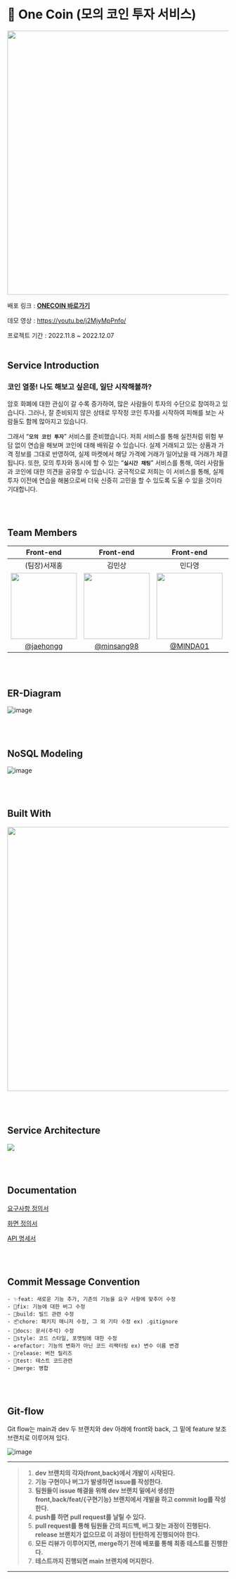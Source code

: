 # 💸 One Coin (모의 코인 투자 서비스)
<p align="center"><img width="600px" src="https://www.notion.so/image/https%3A%2F%2Fs3-us-west-2.amazonaws.com%2Fsecure.notion-static.com%2F98d9f203-908f-41a7-b277-88e56c3fb7ae%2Fone.png?id=737f09a3-df54-4684-9b7e-f615fbc2d00c&table=block&spaceId=82d63a72-8254-4cde-bf1e-b2597b7c099c&width=2000&userId=8551cd99-d6ef-45e1-b0fd-76c17a8c615b&cache=v2"></p>

배포 링크 : **[ONECOIN 바로가기](<http://projectonecoin.s3-website.ap-northeast-2.amazonaws.com/>)**

데모 영상 : <https://youtu.be/j2MjyMpPnfo/>

프로젝트 기간 : 2022.11.8 ~ 2022.12.07
<br><br>

## Service Introduction

### 코인 열풍! 나도 해보고 싶은데, 일단 시작해볼까?

암호 화폐에 대한 관심이 갈 수록 증가하여, 많은 사람들이 투자의 수단으로 참여하고 있습니다. 그러나, 잘 준비되지 않은 상태로 무작정 코인 투자를 시작하여 피해를 보는 사람들도 함께 많아지고 있습니다.

그래서 “**`모의 코인 투자`**” 서비스를 준비했습니다. 저희 서비스를 통해 실전처럼 위험 부담 없이 연습을 해보며 코인에 대해 배워갈 수 있습니다. 실제 거래되고 있는 상품과 가격 정보를 그대로 반영하여, 실제 마켓에서 해당 가격에 거래가 일어났을 때 거래가 체결됩니다. 또한, 모의 투자와 동시에 할 수 있는 “**`실시간 채팅`**” 서비스를 통해, 여러 사람들과 코인에 대한 의견을 공유할 수 있습니다. 궁극적으로 저희는 이 서비스를 통해, 실제 투자 이전에 연습을 해봄으로써 더욱 신중히 고민을 할 수 있도록 도울 수 있을 것이라 기대합니다.

<br><br>

## Team Members
|Front-end|Front-end|Front-end|Back-end|Back-end|Back-end|
|:--:|:--:|:--:|:--:|:--:|:--:|
|(팀장)서재홍|김민상|민다영|김기홍|남기범|김지환|
|<img src="https://avatars.githubusercontent.com/u/107832252?v=4" width=150>|<img src="https://avatars.githubusercontent.com/u/64800318?v=4" width=150>|<img src="https://avatars.githubusercontent.com/u/32324401?v=4" width=150>|<img src="https://avatars.githubusercontent.com/u/99868638?v=4" width=150>|<img src="https://avatars.githubusercontent.com/u/101033262?v=4t" width=150>|<img src="https://avatars.githubusercontent.com/u/66046153?v=4" width=150>|
|[@jaehongg](https://github.com/jaehongg)|[@minsang98](https://github.com/minsang98)|[@MINDA01](https://github.com/MINDA01)|[@broaden-horizon](https://github.com/broaden-horizon)|[@GIVEN53](https://github.com/GIVEN53)|[@kjh42447](https://github.com/kjh42447)|
<br><br>

## ER-Diagram
![image](https://user-images.githubusercontent.com/99868638/205669986-00876c20-adc6-4dc3-bf5b-70bd0477ef66.png)

<br><br>

## NoSQL Modeling
![image](https://user-images.githubusercontent.com/99868638/205670653-76c48084-fcd8-4313-8986-9ecfe991af6b.png)

<br><br>

## Built With
<p align="center"><img width="600px" src="https://user-images.githubusercontent.com/99868638/205670347-2099b735-e0db-4e30-8970-aef59366cc0d.png"></p>

<br><br>

## Service Architecture
<img src="https://user-images.githubusercontent.com/99868638/205670499-f26f01a7-1136-40f7-b17b-6fbb543f1177.png">

<br><br>

## Documentation
[요구사항 정의서](https://given53.notion.site/84815a9ddea94523a5b42ff09b5f925d?v=d506d3c461c041baa5f01e7cd5ea1808)

[화면 정의서](https://www.figma.com/file/92A3jCXPtcod2gesRwR6X7/1Coin?node-id=114%3A2)

[API 명세서](https://given53.notion.site/1df69396c52a4528a716de7c07cb6d69?v=53ae6a171547493d82822a3c18bc6d3b)

<br><br>


## Commit Message Convention
    - ✨feat: 새로운 기능 추가, 기존의 기능을 요구 사항에 맞추어 수정
    - 🐛fix: 기능에 대한 버그 수정
    - 👷build: 빌드 관련 수정
    - 📦chore: 패키지 매니저 수정, 그 외 기타 수정 ex) .gitignore
    - 📝docs: 문서(주석) 수정
    - 🎨style: 코드 스타일, 포맷팅에 대한 수정
    - ♻️refactor: 기능의 변화가 아닌 코드 리팩터링 ex) 변수 이름 변경
    - 🔖release: 버전 릴리즈
    - 🧪test: 테스트 코드관련
    - 🔀merge: 병합

<br><br>

## Git-flow
Git flow는 main과 dev 두 브랜치와 dev 아래에 front와 back, 그 밑에 feature 보조 브랜치로 이루어져 있다.

![image](https://user-images.githubusercontent.com/107832252/201564387-465833c6-cdbd-48a2-a790-48c8a11b6e2b.png)

---
> 1. **dev 브랜치의 각자(front,back)에서 개발이 시작된다.**
> 2. **기능 구현이나 버그가 발생하면 issue를 작성한다.**
> 3. **팀원들이 issue 해결을 위해 dev 브랜치 밑에서 생성한 front,back/feat/{구현기능} 브랜치에서 개발을 하고 commit log를 작성한다.**
> 4. **push를 하면 pull request를 날릴 수 있다.**
> 5. **pull request를 통해 팀원들 간의 피드백, 버그 찾는 과정이 진행된다.
>    release 브랜치가 없으므로 이 과정이 탄탄하게 진행되어야 한다.**
> 6. **모든 리뷰가 이루어지면, merge하기 전에 배포를 통해 최종 테스트를 진행한다.**
> 7. **테스트까지 진행되면 main 브랜치에 머지한다.**
---